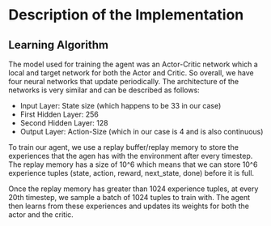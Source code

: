 # Description of the Implementation

## Learning Algorithm

The model used for training the agent was an Actor-Critic network which a local and target network for both the Actor and Critic.
So overall, we have four neural networks that update periodically. The architecture of the networks is very similar and can be described as follows:

- Input Layer: State size (which happens to be 33 in our case)
- First Hidden Layer: 256
- Second Hidden Layer: 128
- Output Layer: Action-Size (which in our case is 4 and is also continuous)

To train our agent, we use a replay buffer/replay memory to store the experiences that the agen has with the environment after every timestep.
The replay memory has a size of 10^6 which means that we can store 10^6 experience tuples (state, action, reward, next_state, done) before it is full.

Once the replay memory has greater than 1024 experience tuples, at every 20th timestep, we sample a batch of 1024 tuples to train with. The agent then
learns from these experiences and updates its weights for both the actor and the critic.

